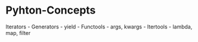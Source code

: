 # Pyhton-Concepts
Iterators - Generators - yield - Functools - args, kwargs - Itertools - lambda, map, filter
